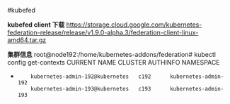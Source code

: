 #kubefed 

**kubefed client 下载**
https://storage.cloud.google.com/kubernetes-federation-release/release/v1.9.0-alpha.3/federation-client-linux-amd64.tar.gz

**集群信息**
root@node192:/home/kubernetes-addons/federation# kubectl config get-contexts 
CURRENT   NAME                              CLUSTER   AUTHINFO               NAMESPACE
*         kubernetes-admin-192@kubernetes   c192      kubernetes-admin-192   
          kubernetes-admin-193@kubernetes   c193      kubernetes-admin-193 

